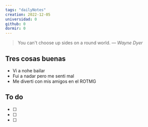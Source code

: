 ```yaml
---
tags: "dailyNotes"
creation: 2022-12-05
universidad: 0
github: 0
dormir: 0
---
```


> You can't choose up sides on a round world.
> — <cite>Wayne Dyer</cite>

## Tres cosas buenas 
- Vi a nohe bailar 
- Fui a nadar pero me senti mal  
- Me diverti con mis amigos en el ROTMG

## To do
- [ ] 
- [ ] 
- [ ] 
